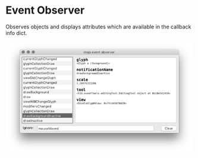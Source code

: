 Event Observer
==============

Observes objects and displays attributes which are available in the callback info dict.

![image](eventObserver.png)
